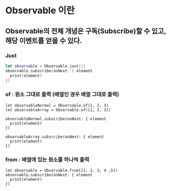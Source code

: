 # Observable 이란 

## Observable의 전체 개념은 구독(Subscribe)할 수 있고, 해당 이벤트를 얻을 수 있다. 

### Just
```swift
let observable = Observable.just(1) 
observable.subscribe(onNext: { element
  print(element)
})
```

### of : 원소 그대로 출력 (배열인 경우 배열 그대로 출력) 
```
let observableNormal = Observable.of(1, 2, 3)
let observableArray = Observable.of([1, 2, 3])

observableNormal.subscribe(onNext: { element
  print(element)
})

observableArray.subscribe(onNext: { element
  print(element)
})

```

### from : 배열에 있는 원소를 하나씩 출력 
```
let observable = Observable.from([1, 2, 3, 4 ,5])
observable.subscribe(onNext: { element
  print(element)
})
```
